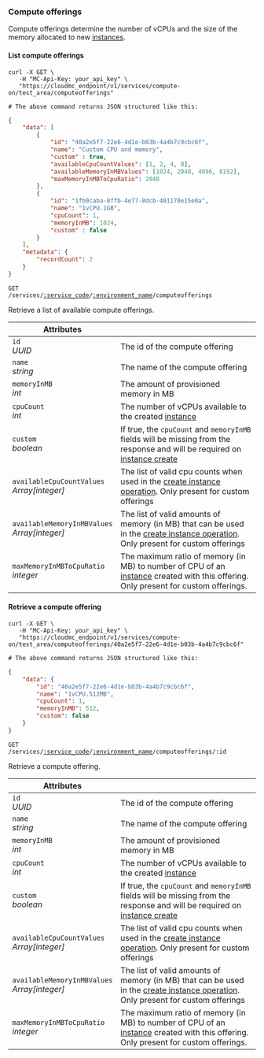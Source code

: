 ### Compute offerings

Compute offerings determine the number of vCPUs and the size of the memory allocated to new [instances](#cloudstack-instances).

#### List compute offerings

```shell
curl -X GET \
   -H "MC-Api-Key: your_api_key" \
   "https://cloudmc_endpoint/v1/services/compute-on/test_area/computeofferings"

# The above command returns JSON structured like this:
```
```json
{
    "data": [
        {
            "id": "40a2e5f7-22e6-4d1e-b03b-4a4b7c9cbc6f",
            "name": "Custom CPU and memory",
            "custom" : true,
            "availableCpuCountValues": [1, 2, 4, 8],
            "availableMemoryInMBValues": [1024, 2048, 4096, 8192],
            "maxMemoryInMBToCpuRatio": 2048
        },
        {
            "id": "1fb0caba-8ffb-4e77-8dcb-401170e15e0a",
            "name": "1vCPU.1GB",
            "cpuCount": 1,
            "memoryInMB": 1024,
            "custom" : false
        }
    ],
    "metadata": {
        "recordCount": 2
    }
}
```

<code>GET /services/<a href="#administration-service-connections">:service_code</a>/<a href="#administration-environments">:environment_name</a>/computeofferings</code>

Retrieve a list of available compute offerings.

Attributes | &nbsp;
---------- | -----
`id`<br/>*UUID* | The id of the compute offering
`name`<br/>*string* | The name of the compute offering
`memoryInMB`<br/>*int* | The amount of provisioned memory in MB
`cpuCount`<br/>*int* | The number of vCPUs available to the created [instance](#cloudstack-instances)
`custom`<br/>*boolean* | If true, the `cpuCount` and `memoryInMB` fields will be missing from the response and will be required on [instance create](#cloudstack-create-an-instance)
`availableCpuCountValues`<br/>*Array[integer]* | The list of valid cpu counts when used in the [create instance operation](#cloudstack-create-an-instance). Only present for custom offerings
`availableMemoryInMBValues`<br/>*Array[integer]* | The list of valid amounts of memory (in MB) that can be used in the [create instance operation](#cloudstack-create-an-instance). Only present for custom offerings
`maxMemoryInMBToCpuRatio`<br/>*integer* | The maximum ratio of memory (in MB) to number of CPU of an [instance](#cloudstack-instances) created with this offering. Only present for custom offerings.

#### Retrieve a compute offering

```shell
curl -X GET \
   -H "MC-Api-Key: your_api_key" \
   "https://cloudmc_endpoint/v1/services/compute-on/test_area/computeofferings/40a2e5f7-22e6-4d1e-b03b-4a4b7c9cbc6f"

# The above command returns JSON structured like this:
```
```json
{
    "data": {
        "id": "40a2e5f7-22e6-4d1e-b03b-4a4b7c9cbc6f",
        "name": "1vCPU.512MB",
        "cpuCount": 1,
        "memoryInMB": 512,
        "custom": false
    }
}
```

<code>GET /services/<a href="#administration-service-connections">:service_code</a>/<a href="#administration-environments">:environment_name</a>/computeofferings/:id</code>

Retrieve a compute offering.

Attributes | &nbsp;
---------- | -----
`id`<br/>*UUID* | The id of the compute offering
`name`<br/>*string* | The name of the compute offering
`memoryInMB`<br/>*int* | The amount of provisioned memory in MB
`cpuCount`<br/>*int* | The number of vCPUs available to the created [instance](#cloudstack-instances)
`custom`<br/>*boolean* | If true, the `cpuCount` and `memoryInMB` fields will be missing from the response and will be required on [instance create](#cloudstack-create-an-instance)
`availableCpuCountValues`<br/>*Array[integer]* | The list of valid cpu counts when used in the [create instance operation](#cloudstack-create-an-instance). Only present for custom offerings
`availableMemoryInMBValues`<br/>*Array[integer]* | The list of valid amounts of memory (in MB) that can be used in the [create instance operation](#cloudstack-create-an-instance). Only present for custom offerings
`maxMemoryInMBToCpuRatio`<br/>*integer* | The maximum ratio of memory (in MB) to number of CPU of an [instance](#cloudstack-instances) created with this offering. Only present for custom offerings.

